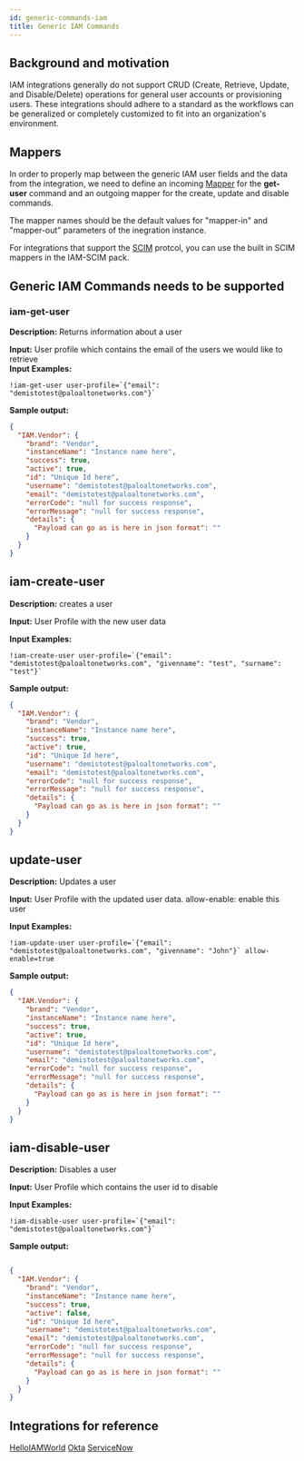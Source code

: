 ```yaml
---
id: generic-commands-iam
title: Generic IAM Commands
---
```



## Background and motivation

IAM integrations generally do not support CRUD (Create, Retrieve, Update, and Disable/Delete) operations for general user accounts or provisioning users. These integrations should adhere to a standard as the workflows can be generalized or completely customized to fit into an organization's environment.

## Mappers
In order to properly map between the generic IAM user fields and the data from the integration, we need to define an incoming [Mapper](../incidents/incident-classification-mapping#map-event-attributes-to-fields) for the **get-user** command and an outgoing mapper for the create, update and disable commands. 

The mapper names should be the default values for "mapper-in" and "mapper-out" parameters of the inegration instance. 

For integrations that support the [SCIM](http://www.simplecloud.info/) protcol, you can use the built in SCIM mappers in the IAM-SCIM pack.  


## Generic IAM Commands needs to be supported

### **iam-get-user**

**Description:** Returns information about a user

**Input:** User profile which contains the email of the users we would like to retrieve  
**Input Examples:**
```
!iam-get-user user-profile=`{"email": "demistotest@paloaltonetworks.com"}`
```

**Sample output:**
```json
{
  "IAM.Vendor": {
    "brand": "Vendor", 
    "instanceName": "Instance name here",
    "success": true,
    "active": true,
    "id": "Unique Id here",
    "username": "demistotest@paloaltonetworks.com",
    "email": "demistotest@paloaltonetworks.com",
    "errorCode": "null for success response",
    "errorMessage": "null for success response",
    "details": {
      "Payload can go as is here in json format": ""
    }
  }
}
```

## **iam-create-user**

**Description:** creates a user

**Input:** User Profile with the new user data

**Input Examples:**

```
!iam-create-user user-profile=`{"email": "demistotest@paloaltonetworks.com", "givenname": "test", "surname": "test"}`
```

**Sample output:**
```json
{
  "IAM.Vendor": {
    "brand": "Vendor",
    "instanceName": "Instance name here",
    "success": true,
    "active": true,
    "id": "Unique Id here",
    "username": "demistotest@paloaltonetworks.com",
    "email": "demistotest@paloaltonetworks.com",
    "errorCode": "null for success response",
    "errorMessage": "null for success response",
    "details": {
      "Payload can go as is here in json format": ""
    }
  }
}
```

## **update-user**

**Description:** Updates a user

**Input:** 
User Profile with the updated user data.
allow-enable: enable this user

**Input Examples:**

```
!iam-update-user user-profile=`{"email": "demistotest@paloaltonetworks.com", "givenname": "John"}` allow-enable=true
```

**Sample output:**
```json
{
  "IAM.Vendor": {
    "brand": "Vendor",
    "instanceName": "Instance name here",
    "success": true,
    "active": true,
    "id": "Unique Id here",
    "username": "demistotest@paloaltonetworks.com",
    "email": "demistotest@paloaltonetworks.com",
    "errorCode": "null for success response",
    "errorMessage": "null for success response",
    "details": {
      "Payload can go as is here in json format": ""
    }
  }
}
```

## **iam-disable-user**

**Description:** Disables a user

**Input:** User Profile which contains the user id to disable

**Input Examples:**

```
!iam-disable-user user-profile=`{"email": "demistotest@paloaltonetworks.com"}`
```


**Sample output:**
```json

{
  "IAM.Vendor": {
    "brand": "Vendor",
    "instanceName": "Instance name here",
    "success": true,
    "active": false,
    "id": "Unique Id here",
    "username": "demistotest@paloaltonetworks.com",
    "email": "demistotest@paloaltonetworks.com",
    "errorCode": "null for success response",
    "errorMessage": "null for success response",
    "details": {
      "Payload can go as is here in json format": ""
    }
  }
}

```

## Integrations for reference

[HelloIAMWorld](https://github.com/demisto/content/tree/master/Packs/HelloIAMWorld/Integrations/HelloIAMWorld) 
[Okta](https://github.com/demisto/content/tree/master/Packs/Okta/Integrations/Okta_IAM)
[ServiceNow](https://github.com/demisto/content/tree/master/Packs/ServiceNow/Integrations/ServiceNow_IAM)
